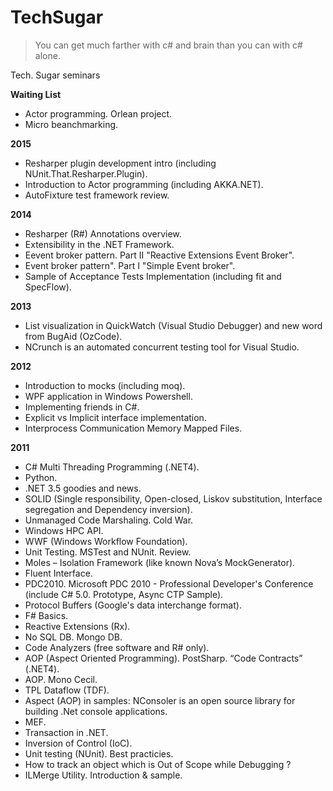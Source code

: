 TechSugar
=========
>You can get much farther with c# and brain than you can with c# alone.

Tech. Sugar seminars

**Waiting List**
* Actor programming. Orlean project.
* Micro beanchmarking.

**2015**
* Resharper plugin development intro (including NUnit.That.Resharper.Plugin).
* Introduction to Actor programming (including AKKA.NET).
* AutoFixture test framework review.

**2014**
* Resharper (R#) Annotations overview.
* Extensibility in the .NET Framework.
* Eevent broker pattern. Part II "Reactive Extensions Event Broker".
* Event broker pattern". Part I "Simple Event broker".
* Sample of Acceptance Tests Implementation (including fit and SpecFlow).

**2013**
* List visualization in QuickWatch (Visual Studio Debugger) and new word from BugAid (OzCode).
* NCrunch is an automated concurrent testing tool for Visual Studio.

**2012**
* Introduction to mocks (including moq).
* WPF application in Windows Powershell.
* Implementing friends in C#.
* Explicit vs Implicit interface implementation.
* Interprocess Communication Memory Mapped Files.

**2011**
* C# Multi Threading Programming (.NET4).
* Python.
* .NET 3.5 goodies and news.
* SOLID (Single responsibility, Open-closed, Liskov substitution, Interface segregation and Dependency inversion).
* Unmanaged Code Marshaling. Cold War.
* Windows HPC API.
* WWF (Windows Workflow Foundation).
* Unit Testing. MSTest and NUnit. Review.
* Moles – Isolation Framework (like known Nova’s MockGenerator).
* Fluent Interface.
* PDC2010. Microsoft PDC 2010 - Professional Developer's Conference (include C# 5.0. Prototype, Async CTP Sample).
* Protocol Buffers (Google's data interchange format).
* F# Basics.
* Reactive Extensions (Rx).
* No SQL DB. Mongo DB.
* Code Analyzers (free software and R# only).
* AOP (Aspect Oriented Programming). PostSharp. “Code Contracts” (.NET4).
* AOP. Mono Cecil.
* TPL Dataflow (TDF).
* Aspect (AOP) in samples: NConsoler is an open source library for building .Net console applications.
* MEF.
* Transaction in .NET.
* Inversion of Control (IoC).
* Unit testing (NUnit). Best practicies.
* How to track an object which is Out of Scope while Debugging ?
* ILMerge Utility. Introduction & sample.

